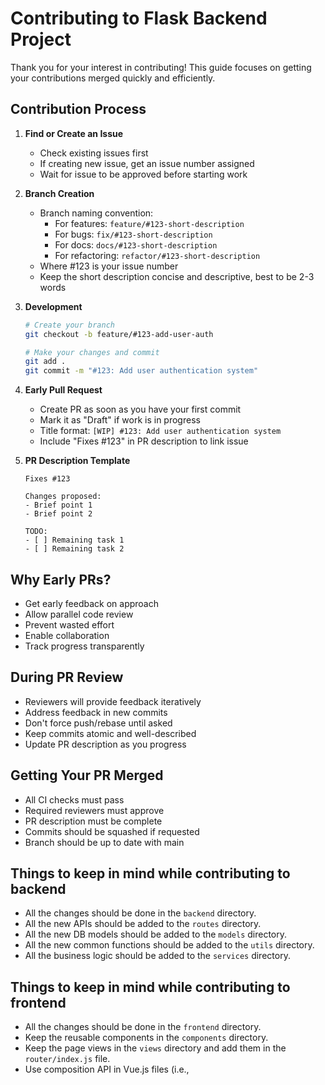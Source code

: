 # Contributing to Flask Backend Project

Thank you for your interest in contributing! This guide focuses on getting your contributions merged quickly and efficiently.

## Contribution Process

1. **Find or Create an Issue**
   - Check existing issues first
   - If creating new issue, get an issue number assigned
   - Wait for issue to be approved before starting work

2. **Branch Creation**
   - Branch naming convention: 
     - For features: `feature/#123-short-description`
     - For bugs: `fix/#123-short-description`
     - For docs: `docs/#123-short-description`
     - For refactoring: `refactor/#123-short-description`
   - Where #123 is your issue number
   - Keep the short description concise and descriptive, best to be 2-3 words

3. **Development**
   ```bash
   # Create your branch
   git checkout -b feature/#123-add-user-auth

   # Make your changes and commit
   git add .
   git commit -m "#123: Add user authentication system"
   ```

4. **Early Pull Request**
   - Create PR as soon as you have your first commit
   - Mark it as "Draft" if work is in progress
   - Title format: `[WIP] #123: Add user authentication system`
   - Include "Fixes #123" in PR description to link issue

5. **PR Description Template**
   ```
   Fixes #123

   Changes proposed:
   - Brief point 1
   - Brief point 2

   TODO:
   - [ ] Remaining task 1
   - [ ] Remaining task 2
   ```

## Why Early PRs?

- Get early feedback on approach
- Allow parallel code review
- Prevent wasted effort
- Enable collaboration
- Track progress transparently

## During PR Review

- Reviewers will provide feedback iteratively
- Address feedback in new commits
- Don't force push/rebase until asked
- Keep commits atomic and well-described
- Update PR description as you progress

## Getting Your PR Merged

- All CI checks must pass
- Required reviewers must approve
- PR description must be complete
- Commits should be squashed if requested
- Branch should be up to date with main

## Things to keep in mind while contributing to backend

- All the changes should be done in the `backend` directory.
- All the new APIs should be added to the `routes` directory.
- All the new DB models should be added to the `models` directory.
- All the new common functions should be added to the `utils` directory.
- All the business logic should be added to the `services` directory.

## Things to keep in mind while contributing to frontend

- All the changes should be done in the `frontend` directory.
- Keep the reusable components in the `components` directory.
- Keep the page views in the `views` directory and add them in the `router/index.js` file.
- Use composition API in Vue.js files (i.e., <script setup>).
- Utilize the `api` object from the `services/api.js` to hit any endpoint in the backend.
- Any new services should be added to the `services` directory.
- Make use of the Pinia store to manage state, if needed. Keep any such state management logic in the `stores` directory.
- Use the `authStore` for any authentication related logic.

## Development Environment Setup

1. **Clone the Repository**
   ```bash
   git clone https://github.com/21f1006194/quant-quest.git
   cd quant-quest/backend
   ```

2. **Create a Virtual Environment**
   ```bash
   python -m venv .venv
   source .venv/bin/activate  # On Windows use: venv\Scripts\activate
   ```

3. **Install Dependencies**
   ```bash
   pip install -r requirements.txt
   ```
4. **Setup the environment variables**
    Setup the environment variables in the `.env` files, in both the `backend` and `frontend` directories.

5. **Run the Development Server**
   ```bash
   bash scripts/start.sh
   ```

6. **Setting up the Frontend development environment**
   ```bash
   cd ../frontend
   npm install
   npm run dev
   ```

# How to Add a New Game

## Backend

1. **Create a Game Folder**
   - Add a new folder with the game's name to `backend/app/routes/games`.
   - Follow the file structure of `backend/app/routes/games/game_template`:
     ```
     ├── api.py
     ├── description.md
     ├── engine.py
     ├── __init__.py
     ├── metadata.json
     ├── template.py
     └── utils.py
     ```

2. **File Descriptions**
   - `api.py`: Contains the API endpoints for the game. Use `POST` to start a new session and `PUT` for placing multiple bets in the same session. For stateless games, use `POST` only.
   - `description.md`: Includes the game's description, rules, and API documentation.
   - `engine.py`: Contains the game logic.
   - `template.py`: Provides template code for players to start playing.
   - `utils.py`: Contains utility functions for the game.

3. **Register the Game**
   - Ensure the game and its endpoints are dynamically registered in `backend/app/routes/game_router.py`. (No changes needed in this file)

4. **Update Database Models**
   - Update the database models in `/home/bruce/Desktop/quant-quest/backend/app/models/gameplay.py` as needed. (No changes needed in this file)

5. **Testing**
   - Launch the app (both frontend and backend) and test the game via the frontend.
   - Use the dynamic rendering route `/game/<game_name>/docs` to verify the description and template code.

## Frontend

1. **Verify Documentation Route**
   - Ensure `/game/<game_name>/docs` is functioning as expected.

2. **Create a Game Folder**
   - Add a new folder with the game's name in `/frontend/src/games`.

3. **Game Page**
   - Create a `GamePage.vue` file in the new folder. This will be rendered as the game page for players at `/game/<game_name>`.

4. **Assets**
   - Place any images or assets in the `assets` folder within the game folder.



    
    